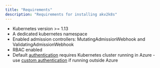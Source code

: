 ```yaml
---
title: "Requirements"
description: "Requirements for installing akv2k8s"
---
```


* Kubernetes version >= 1.13
* A dedicated kubernetes namespace
* Enabled admission controllers: MutatingAdmissionWebhook and ValidatingAdmissionWebhook
* RBAC enabled
* Default [authentication](../security/authentication) requires Kubernetes cluster running in Azure - use [custom authentication](../security/authentication#custom-authentication) if running outside Azure
